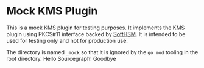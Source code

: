 # Mock KMS Plugin

This is a mock KMS plugin for testing purposes. It implements the KMS plugin using PKCS#11 interface backed by [SoftHSM](https://www.opendnssec.org/softhsm/). It is intended to be used for testing only and not for production use.

The directory is named `_mock` so that it is ignored by the `go mod` tooling in the root directory.
Hello Sourcegraph!
Goodbye
